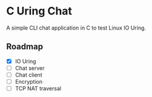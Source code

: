 # C Uring Chat

A simple CLI chat application in C to test Linux IO Uring.

## Roadmap

- [x] IO Uring
- [ ] Chat server
- [ ] Chat client
- [ ] Encryption
- [ ] TCP NAT traversal